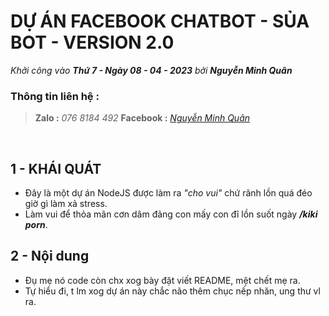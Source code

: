 # **DỰ ÁN FACEBOOK CHATBOT - SỦA BOT - VERSION 2.0**
*Khởi công vào **Thứ 7 - Ngày 08 - 04 - 2023** bởi **Nguyễn Minh Quân***

### **Thông tin liên hệ :**
> **Zalo :** *076 8184 492*
> **Facebook :** *[Nguyễn Minh Quân](https://www.facebook.com/profile.php?id=100070234073634)*
<br>



## **1 - KHÁI QUÁT**
- Đây là một dự án NodeJS được làm ra *"cho vui"* chứ rãnh lồn quá đéo giờ gì làm xả stress.
- Làm vui để thỏa mãn cơn dâm đảng con mấy con đĩ lồn suốt ngày ***/kiki porn***.

## **2 - Nội dung**
- Đụ mẹ nó code còn chx xog bày đặt viết README, mệt chết mẹ ra.
- Tự hiểu đi, t lm xog dự án này chắc não thêm chục nếp nhăn, ung thư vl ra.
